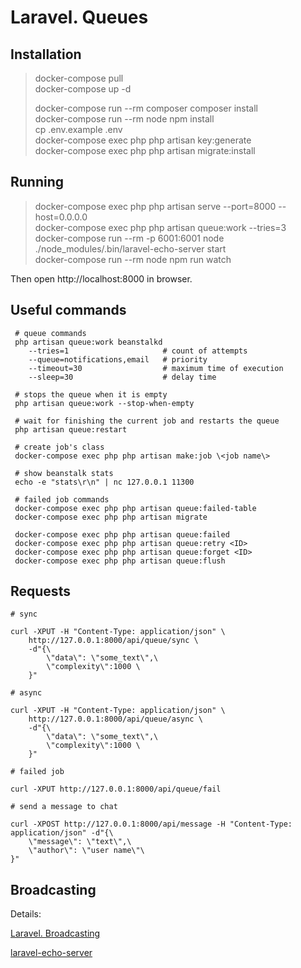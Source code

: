 # Laravel. Queues

## Installation

> docker-compose pull \
> docker-compose up -d 
>
> docker-compose run --rm composer composer install \
> docker-compose run --rm node npm install \
> cp .env.example .env \
> docker-compose exec php php artisan key:generate \
> docker-compose exec php php artisan migrate:install

## Running

> docker-compose exec php php artisan serve --port=8000 --host=0.0.0.0 \
> docker-compose exec php php artisan queue:work --tries=3 \
> docker-compose run --rm -p 6001:6001 node ./node_modules/.bin/laravel-echo-server start \
> docker-compose run --rm node npm run watch


Then open http://localhost:8000 in browser.

## Useful commands

```
 # queue commands 
 php artisan queue:work beanstalkd 
    --tries=1                     # count of attempts 
    --queue=notifications,email   # priority 
    --timeout=30                  # maximum time of execution 
    --sleep=30                    # delay time

 # stops the queue when it is empty
 php artisan queue:work --stop-when-empty

 # wait for finishing the current job and restarts the queue 
 php artisan queue:restart

 # create job's class 
 docker-compose exec php php artisan make:job \<job name\>

 # show beanstalk stats 
 echo -e "stats\r\n" | nc 127.0.0.1 11300

 # failed job commands 
 docker-compose exec php php artisan queue:failed-table 
 docker-compose exec php php artisan migrate

 docker-compose exec php php artisan queue:failed 
 docker-compose exec php php artisan queue:retry <ID> 
 docker-compose exec php php artisan queue:forget <ID> 
 docker-compose exec php php artisan queue:flush
```

## Requests
```
# sync

curl -XPUT -H "Content-Type: application/json" \
    http://127.0.0.1:8000/api/queue/sync \
    -d"{\
        \"data\": \"some_text\",\
        \"complexity\":1000 \
    }"

# async

curl -XPUT -H "Content-Type: application/json" \
    http://127.0.0.1:8000/api/queue/async \
    -d"{\
        \"data\": \"some_text\",\
        \"complexity\":1000 \
    }"

# failed job

curl -XPUT http://127.0.0.1:8000/api/queue/fail 

# send a message to chat

curl -XPOST http://127.0.0.1:8000/api/message -H "Content-Type: application/json" -d"{\
    \"message\": \"text\",\
    \"author\": \"user name\"\
}"
```

## Broadcasting

Details:

[Laravel. Broadcasting](https://laravel.com/docs/5.8/broadcasting)

[laravel-echo-server](https://github.com/tlaverdure/laravel-echo-server)
